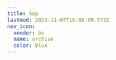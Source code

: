 ```yaml
---
title: Sep
lastmod: 2023-11-07T16:09:09.572Z
nav_icon:
  vendor: bs
  name: archive
  color: blue
---
```

